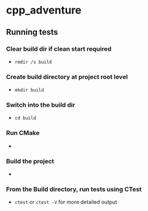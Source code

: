 # cpp_adventure

## Running tests
### Clear build dir if clean start required
- ```rmdir /s build```
### Create build directory at project root level
- ```mkdir build```
### Switch into the build dir
- ```cd build```
### Run CMake
- ```cmake -G "MinGW Makefiles" ..
### Build the project
- ```mingw32-make
### From the Build directory, run tests using CTest
- ```ctest``` or ```ctest -V``` for more detailed output